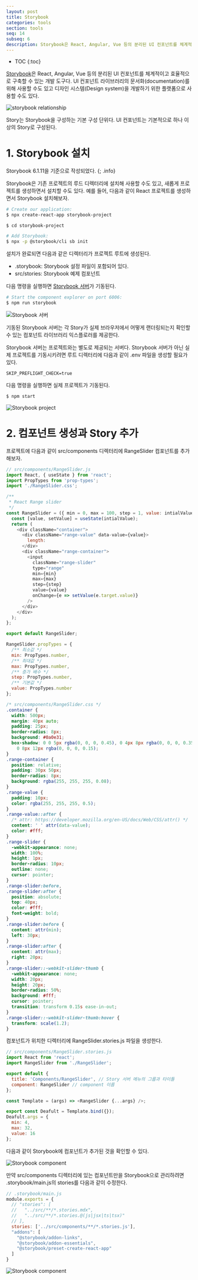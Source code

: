 ```yaml
---
layout: post
title: Storybook
categories: tools
section: tools
seq: 14
subseq: 6
description: Storybook은 React, Angular, Vue 등의 분리된 UI 컨포넌트를 체계적이고 효율적으로 구축할 수 있는 개발 도구다. UI 컨포넌트 라이브러리의 문서화(documentation)를 위해 사용할 수도 있고 디자인 시스템(Design system)을 개발하기 위한 플랫폼으로 사용할 수도 있다.
---
```


* TOC
{:toc}

[Storybook](https://storybook.js.org)은 React, Angular, Vue 등의 분리된 UI 컨포넌트를 체계적이고 효율적으로 구축할 수 있는 개발 도구다. UI 컨포넌트 라이브러리의 문서화(documentation)를 위해 사용할 수도 있고 디자인 시스템(Design system)을 개발하기 위한 플랫폼으로 사용할 수도 있다.

![storybook relationship](img/storybook-relationship.png)

Story는 Storybook을 구성하는 기본 구성 단위다. UI 컨포넌트는 기본적으로 하나 이상의 Story로 구성된다.

# 1. Storybook 설치

Storybook 6.1.11을 기준으로 작성되었다.
{; .info}

Storybook은 기존 프로젝트의 루드 디렉터리에 설치해 사용할 수도 있고, 새롭게 프로젝트를 생성하면서 설치할 수도 있다. 예를 들어, 다음과 같이 React 프로젝트를 생성하면서 Storybook 설치해보자.

```bash
# Create our application:
$ npx create-react-app storybook-project

$ cd storybook-project

# Add Storybook:
$ npx -p @storybook/cli sb init
```

설치가 완료되면 다음과 같은 디렉터리가 프로젝트 루트에 생성된다.

- .storybook: Storybook 설정 파일이 포함되어 있다.
- src/stories: Storybook 예제 컴포넌트

다음 명령을 실행하면 [Storybook 서버](http://localhost:6006)가 기동된다.

```bash
# Start the component explorer on port 6006:
$ npm run storybook
```

![Storybook 서버](img/storybook-server.png)

기동된 Storybook 서버는 각 Story가 실제 브라우저에서 어떻게 랜더링되는지 확인할 수 있는 컴포넌트 라이브러리 익스플로러를 제공한다.

Storybook 서버는 프로젝트와는 별도로 제공되는 서버다. Storybook 서버가 아닌 실제 프로젝트를 기동시키려면 루트 디렉터리에 다음과 같이 .env 파일을 생성할 필요가 있다.

```
SKIP_PREFLIGHT_CHECK=true
```

다음 명령을 실행하면 실제 프로젝트가 기동된다.

```bash
$ npm start
```

![Storybook project](img/storybook-project.png)


# 2. 컴포넌트 생성과 Story 추가

프로젝트에 다음과 같이 src/components 디렉터리에 RangeSlider 컴포넌트를 추가해보자.

```javascript
// src/components/RangeSlider.js
import React, { useState } from 'react';
import PropTypes from 'prop-types';
import './RangeSlider.css';

/**
 * React Range slider
 */
const RangeSlider = ({ min = 0, max = 100, step = 1, value: intialValue = 0 }) => {
  const [value, setValue] = useState(intialValue);
  return (
    <div className="container">
      <div className="range-value" data-value={value}>
        length:
      </div>
      <div className="range-container">
        <input
          className="range-slider"
          type="range"
          min={min}
          max={max}
          step={step}
          value={value}
          onChange={e => setValue(e.target.value)}
        />
      </div>
    </div>
  );
};

export default RangeSlider;

RangeSlider.propTypes = {
  /** 최소값 */
  min: PropTypes.number,
  /** 최대값 */
  max: PropTypes.number,
  /** 증가 배수 */
  step: PropTypes.number,
  /** 기본값 */
  value: PropTypes.number
};
```

```css
/* src/components/RangeSlider.css */
.container {
  width: 500px;
  margin: 40px auto;
  padding: 25px;
  border-radius: 8px;
  background: #0a0e31;
  box-shadow: 0 0 5px rgba(0, 0, 0, 0.45), 0 4px 8px rgba(0, 0, 0, 0.35),
    0 8px 12px rgba(0, 0, 0, 0.15);
}
.range-container {
  position: relative;
  padding: 30px 50px;
  border-radius: 8px;
  background: rgba(255, 255, 255, 0.08);
}
.range-value {
  padding: 10px;
  color: rgba(255, 255, 255, 0.5);
}
.range-value::after {
  /* attr: https://developer.mozilla.org/en-US/docs/Web/CSS/attr() */
  content: ' ' attr(data-value);
  color: #fff;
}
.range-slider {
  -webkit-appearance: none;
  width: 100%;
  height: 1px;
  border-radius: 10px;
  outline: none;
  cursor: pointer;
}
.range-slider:before,
.range-slider:after {
  position: absolute;
  top: 40px;
  color: #fff;
  font-weight: bold;
}
.range-slider:before {
  content: attr(min);
  left: 30px;
}
.range-slider:after {
  content: attr(max);
  right: 20px;
}
.range-slider::-webkit-slider-thumb {
  -webkit-appearance: none;
  width: 20px;
  height: 20px;
  border-radius: 50%;
  background: #fff;
  cursor: pointer;
  transition: transform 0.15s ease-in-out;
}
.range-slider::-webkit-slider-thumb:hover {
  transform: scale(1.2);
}
```

컴포넌트가 위치한 디렉터리에 RangeSlider.stories.js 파일을 생성한다.

```javascript
// src/components/RangeSlider.stories.js
import React from 'react';
import RangeSlider from './RangeSlider';

export default {
  title: 'Components/RangeSlider', // Story 서버 메뉴의 그룹과 타이틀
  component: RangeSlider // component 이름
};

const Template = (args) => <RangeSlider {...args} />;

export const Deafult = Template.bind({});
Deafult.args = {
  min: 4,
  max: 32,
  value: 16
};
```

다음과 같이 Storybook에 컴포넌트가 추가된 것을 확인할 수 있다.

![Storybook component](img/storybook-component1.png)

만약 src/components 디렉터리에 있는 컴포넌트만을 Storybook으로 관리하려면 .storybook/main.js의 stories를 다음과 같이 수정한다.

```javascript
// .storybook/main.js
module.exports = {
  // "stories": [
  //   "../src/**/*.stories.mdx",
  //   "../src/**/*.stories.@(js|jsx|ts|tsx)"
  // ],
  stories: ['../src/components/**/*.stories.js'],
  "addons": [
    "@storybook/addon-links",
    "@storybook/addon-essentials",
    "@storybook/preset-create-react-app"
  ]
}
```

![Storybook component](img/storybook-component2.png)
